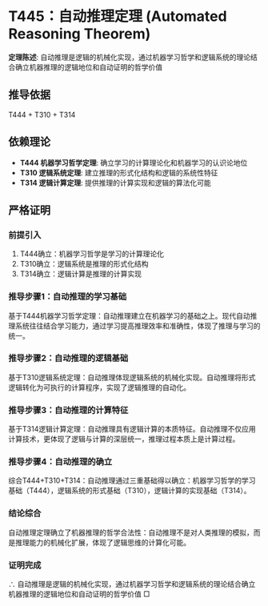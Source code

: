 # T445：自动推理定理 (Automated Reasoning Theorem)

**定理陈述**: 自动推理是逻辑的机械化实现，通过机器学习哲学和逻辑系统的理论结合确立机器推理的逻辑地位和自动证明的哲学价值

## 推导依据
T444 + T310 + T314

## 依赖理论
- **T444 机器学习哲学定理**: 确立学习的计算理论化和机器学习的认识论地位
- **T310 逻辑系统定理**: 建立推理的形式化结构和逻辑的系统性特征
- **T314 逻辑计算定理**: 提供推理的计算实现和逻辑的算法化可能

## 严格证明

### 前提引入
1. T444确立：机器学习哲学是学习的计算理论化
2. T310确立：逻辑系统是推理的形式化结构
3. T314确立：逻辑计算是推理的计算实现

### 推导步骤1：自动推理的学习基础
基于T444机器学习哲学定理：自动推理建立在机器学习的基础之上。现代自动推理系统往往结合学习能力，通过学习提高推理效率和准确性，体现了推理与学习的统一。

### 推导步骤2：自动推理的逻辑基础
基于T310逻辑系统定理：自动推理体现逻辑系统的机械化实现。自动推理将形式逻辑转化为可执行的计算程序，实现了逻辑推理的自动化。

### 推导步骤3：自动推理的计算特征
基于T314逻辑计算定理：自动推理具有逻辑计算的本质特征。自动推理不仅应用计算技术，更体现了逻辑与计算的深层统一，推理过程本质上是计算过程。

### 推导步骤4：自动推理的确立
综合T444+T310+T314：自动推理通过三重基础得以确立：机器学习哲学的学习基础（T444），逻辑系统的形式基础（T310），逻辑计算的实现基础（T314）。

### 结论综合
自动推理定理确立了机器推理的哲学合法性：自动推理不是对人类推理的模拟，而是推理能力的机械化扩展，体现了逻辑思维的计算化可能。

### 证明完成
∴ 自动推理是逻辑的机械化实现，通过机器学习哲学和逻辑系统的理论结合确立机器推理的逻辑地位和自动证明的哲学价值 □
